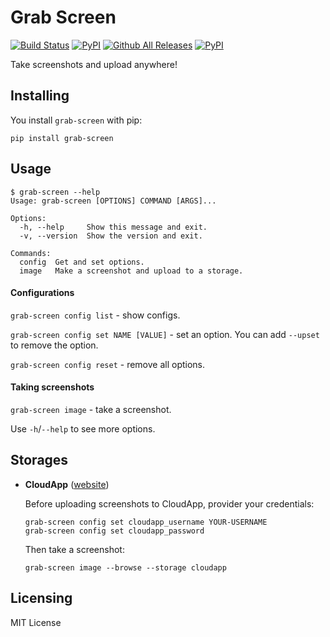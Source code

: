 # Grab Screen

[![Build Status](https://travis-ci.org/andrei-shabanski/grab-screen.svg?branch=master)](https://travis-ci.org/andrei-shabanski/grab-screen)
[![PyPI](https://img.shields.io/pypi/pyversions/grab-screen.svg)](https://github.com/andrei-shabanski/grab-screen)
[![Github All Releases](https://img.shields.io/github/downloads/andrei-shabanski/grab-screen/total.svg)](https://github.com/andrei-shabanski/grab-screen/releases)
[![PyPI](https://img.shields.io/pypi/dm/Django.svg)](https://pypi.python.org/pypi/grab-screen)

Take screenshots and upload anywhere!

## Installing

You install `grab-screen` with pip:

```shell
pip install grab-screen
```

## Usage

```shell
$ grab-screen --help
Usage: grab-screen [OPTIONS] COMMAND [ARGS]...

Options:
  -h, --help     Show this message and exit.
  -v, --version  Show the version and exit.

Commands:
  config  Get and set options.
  image   Make a screenshot and upload to a storage.
```

#### Configurations

`grab-screen config list` - show configs.

`grab-screen config set NAME [VALUE]` - set an option. You can add `--upset` to remove the option.

`grab-screen config reset` - remove all options.

#### Taking screenshots

`grab-screen image` - take a screenshot. 

Use `-h`/`--help` to see more options.

## Storages

* **CloudApp** ([website](https://getcloudapp.com/))

    Before uploading screenshots to CloudApp, provider your credentials:
    
    ```shell
    grab-screen config set cloudapp_username YOUR-USERNAME
    grab-screen config set cloudapp_password
    ```

    Then take a screenshot:
    
    ```shell
    grab-screen image --browse --storage cloudapp
    ```

## Licensing

MIT License
